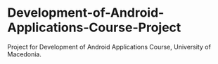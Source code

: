 # Development-of-Android-Applications-Course-Project
Project for Development of Android Applications Course, University of Macedonia.

